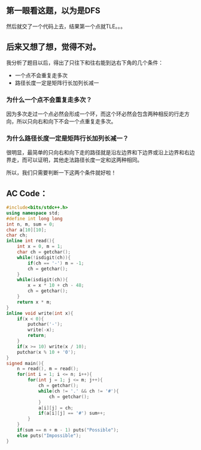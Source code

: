 ## 第一眼看这题，以为是DFS
然后就交了一个代码上去，结果第一个点就TLE。。。
## 后来又想了想，觉得不对。
我分析了题目以后，得出了只往下和往右能到达右下角的几个条件：
- 一个点不会重复走多次
- 路径长度一定是矩阵行长加列长减一

### 为什么一个点不会重复走多次？
因为多次走过一个点必然会形成一个环，而这个环必然会包含两种相反的行走方向，所以只向右和向下不会一个点重复走多次。
### 为什么路径长度一定是矩阵行长加列长减一？
很明显，最简单的只向右和向下走的路径就是沿左边界和下边界或沿上边界和右边界走，而可以证明，其他走法路径长度一定和这两种相同。

所以，我们只需要判断一下这两个条件就好啦！

## AC Code：
```cpp
#include<bits/stdc++.h>
using namespace std;
#define int long long
int n, m, sum = 0;
char a[10][10];
char ch;
inline int read(){
	int x = 0, m = 1;
	char ch = getchar();
	while(!isdigit(ch)){
		if(ch == '-') m = -1;
		ch = getchar();
	}
	while(isdigit(ch)){
		x = x * 10 + ch - 48;
		ch = getchar();
	}
	return x * m;
}
inline void write(int x){
	if(x < 0){
		putchar('-');
		write(-x);
		return;
	}
	if(x >= 10) write(x / 10);
	putchar(x % 10 + '0');
}
signed main(){
	n = read(), m = read();
	for(int i = 1; i <= n; i++){
		for(int j = 1; j <= m; j++){
			ch = getchar();
			while(ch != '.' && ch != '#'){
				ch = getchar();
			}
			a[i][j] = ch;
			if(a[i][j] == '#') sum++;
		}
	}
	if(sum == n + m - 1) puts("Possible");
	else puts("Impossible");
}
```
